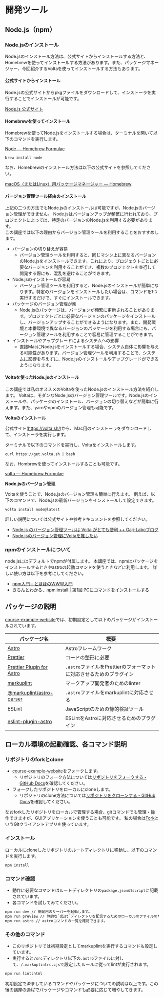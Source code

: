 開発ツール
===

## Node.js（npm）

### Node.jsのインストール

Node.jsのインストール方法は、公式サイトからインストールする方法と、Homebrewを使ってインストールする方法があります。また、パッケージマネージャー、今回紹介するVoltaを使ってインストールする方法もあります。

#### 公式サイトからインストール

Node.jsの公式サイトからpkgファイルをダウンロードして、インストーラを実行することでインストールが可能です。

[Node.js 公式サイト](https://nodejs.org/ja/)


#### Homebrewを使ってインストール

Homebrewを使ってNode.jsをインストールする場合は、ターミナルを開いて以下のコマンドを実行します。

[Node — Homebrew Formulae](https://formulae.brew.sh/formula/node)

```
brew install node
```

なお、Homebrewのインストール方法は以下の公式サイトを参照してください。

[macOS（またはLinux）用パッケージマネージャー — Homebrew](https://brew.sh/index_ja)


#### バージョン管理ツール経由のインストール

上記の二つの方法でもNode.jsのインストールは可能ですが、Node.jsのバージョン管理ができません。
Node.jsはバージョンアップが頻繁に行われており、プロジェクトによっては、特定のバージョンのNode.jsを利用する必要があります。  
この講座では以下の理由からバージョン管理ツールを利用することをおすすめします。

- バージョンの切り替えが容易
  - バージョン管理ツールを利用すると、同じマシン上に異なるバージョンのNode.jsをインストールできます。これにより、プロジェクトごとに必要なバージョンを利用することができ、複数のプロジェクトを並行して開発する際にも、混乱を避けることができます。
- Node.jsのインストールが容易
  - バージョン管理ツールを利用すると、Node.jsのインストールが簡単になります。特定のバージョンをインストールしたい場合は、コマンドを1つ実行するだけで、すぐにインストールできます。
- パッケージのバージョン管理が楽
  - Node.jsのパッケージは、バージョンが頻繁に更新されることがあります。プロジェクトごとに必要なバージョンのパッケージをインストールし、バージョンアップすることができるようになります。また、開発環境と本番環境で異なるバージョンのパッケージを利用する場合にも、バージョン管理ツールを利用することで容易に管理することができます。
- インストールやアップグレードによるシステムへの影響
  - 直接MacにNode.jsをインストールする場合、システム自体に影響を与える可能性があります。バージョン管理ツールを利用することで、システムに影響を与えずに、Node.jsのインストールやアップグレードができるようになります。

#### Voltaを使ったNode.jsのインストール

この講座では私のオススメのVoltaを使ったNode.jsのインストール方法を紹介します。
Voltaは、モダンなNode.jsのバージョン管理ツールです。Node.jsのインストールや、パッケージのインストール、バージョンの切り替えなどが簡単に行えます。また、yarnやnpmのバージョン管理も可能です。

**Voltaのインストール**

公式サイト(https://volta.sh/)から、Mac用のインストーラをダウンロードして、インストーラを実行します。

ターミナルで以下のコマンドを実行し、Voltaをインストールします。

```
curl https://get.volta.sh | bash
```

なお、Hombrewを使ってインストールすることも可能です。

[volta — Homebrew Formulae](https://formulae.brew.sh/formula/volta)


**Node.jsのバージョン管理**

Voltaを使うことで、Node.jsのバージョン管理も簡単に行えます。
例えば、以下のコマンドで、Node.jsの最新バージョンをインストールして設定できます。

```
volta install node@latest
```

詳しい説明については公式サイトや参考ドキュメントを参照してください。

- [Node.js のバージョン管理ツールは Volta がとても便利 ++ Gaji-Laboブログ](https://www.gaji.jp/blog/2021/11/18/8549/)
- [Node.jsのバージョン管理にVoltaを推したい](https://zenn.dev/taichifukumoto/articles/how-to-use-volta)

### npmのインストールについて

node.jsにはデフォルトでnpmが付属します。
本講座では、npmはパッケージをインストールするときやastroの起動コマンドを使うときなどに利用します。
詳しい使い方は以下を参考にしてください。

- [npm入門 - とほほのWWW入門](https://www.tohoho-web.com/ex/npm.html)
- [きちんとわかる、npm install | 第1回 PCにコマンドをインストールする](https://www.codegrid.net/articles/2020-npm-install-1/)

## パッケージの説明

[course-example-website](https://github.com/kgsi/course-example-website)では、初期設定として以下のパッケージがインストールされています。

| パッケージ名 | 概要 |
| --- | --- |
| [Astro](https://github.com/withastro/astro) | Astroフレームワーク |
| [Prettier](https://github.com/prettier/prettier) | コードの整形に必要 |
| [Prettier Plugin for Astro](https://github.com/withastro/prettier-plugin-astro) | `.astro`ファイルをPrettierのフォーマットに対応させるためのプラグイン |
| [markuplint](https://github.com/markuplint/markuplint/) | マークアップ開発者のためのlinter |
| [@markuplint/astro-parser](https://github.com/markuplint/markuplint/tree/dev/packages/@markuplint/astro-parser) | `.astro`ファイルをmarkuplintに対応させる |
| [ESLint](https://github.com/eslint/eslint) | JavaScriptのための静的検証ツール |
| [eslint-plugin-astro](https://github.com/ota-meshi/eslint-plugin-astro) | ESLintをAstroに対応させるためのプラグイン |


## ローカル環境の起動確認、各コマンド説明

### リポジトリのforkとclone

- [course-example-website](https://github.com/kgsi/course-example-website)をフォークします。
  - リポジトリのフォーク方法については[リポジトリをフォークする - GitHub Docs](https://docs.github.com/ja/get-started/quickstart/fork-a-repo)を確認してください。
- フォークしたリポジトリをローカルにcloneします。
  - リポジトリのclone方法については[リポジトリをクローンする - GitHub Docs](https://docs.github.com/ja/get-started/quickstart/fork-a-repo#step-2-create-a-local-clone-of-your-fork)を確認してください。

なおforkしたリポジトリをローカルで管理する場合、gitコマンドでも管理・操作できますが、GUIアプリケーションを使うことも可能です。
私の場合は[Fork](https://git-fork.com/)というGitクライアントアプリを使っています。

### インストール

ローカルにcloneしたリポジトリのルートディレクトリに移動し、以下のコマンドを実行します。

```zsh
npm install
```

### コマンド確認

- 動作に必要なコマンドはルートディレクトリの`package.json`の`script`に記載されています。
- 各コマンドを試してみてください。

```zsh
npm run dev // 開発用のサーバーを起動します。
npm run preview // 静的な`dist`ディレクトリを配信するためのローカルのファイルのサーバーを起動します。
npm run astro // astroコマンドの一覧を確認できます。
```

### その他のコマンド

- このリポジトリでは初期設定としてmarkuplintを実行するコマンドも設定しています。
- 実行すると`/src`ディレクトリ以下の`.astro`ファイルに対して、`/.markuplintrc.cjs`で設定したルールに従ってlintが実行されます。

```zsh
npm run lint:html
```

初期設定で済ましているコマンドやパッケージについての説明は以上です。この後の講座の過程でパッケージやコマンドも必要に応じて増やしてきます。